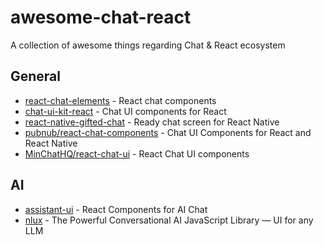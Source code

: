 # awesome-chat-react
A collection of awesome things regarding Chat &amp; React ecosystem

## General
- [react-chat-elements](https://github.com/Detaysoft/react-chat-elements) - React chat components
- [chat-ui-kit-react](https://github.com/chatscope/chat-ui-kit-react) - Chat UI components for React
- [react-native-gifted-chat](https://github.com/FaridSafi/react-native-gifted-chat) - Ready chat screen for React Native
- [pubnub/react-chat-components](https://github.com/pubnub/react-chat-components) - Chat UI Components for React and React Native
- [MinChatHQ/react-chat-ui](https://github.com/MinChatHQ/react-chat-ui) - React Chat UI components 

## AI
- [assistant-ui](https://github.com/Yonom/assistant-ui) - React Components for AI Chat 
- [nlux](https://github.com/nlkitai/nlux) - The Powerful Conversational AI JavaScript Library — UI for any LLM
